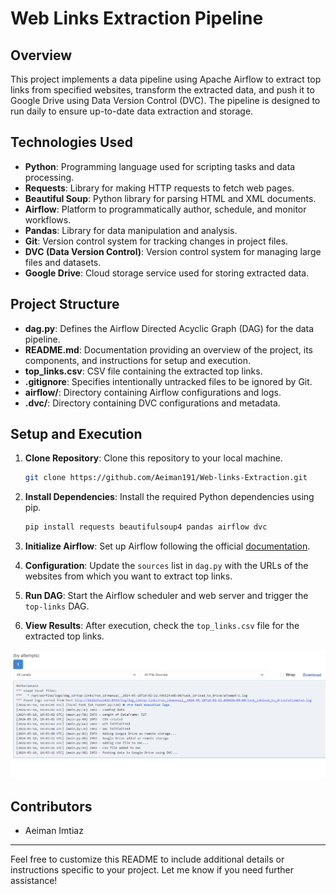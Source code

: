 

# Web Links Extraction Pipeline

## Overview
This project implements a data pipeline using Apache Airflow to extract top links from specified websites, transform the extracted data, and push it to Google Drive using Data Version Control (DVC). The pipeline is designed to run daily to ensure up-to-date data extraction and storage.

## Technologies Used
- **Python**: Programming language used for scripting tasks and data processing.
- **Requests**: Library for making HTTP requests to fetch web pages.
- **Beautiful Soup**: Python library for parsing HTML and XML documents.
- **Airflow**: Platform to programmatically author, schedule, and monitor workflows.
- **Pandas**: Library for data manipulation and analysis.
- **Git**: Version control system for tracking changes in project files.
- **DVC (Data Version Control)**: Version control system for managing large files and datasets.
- **Google Drive**: Cloud storage service used for storing extracted data.

## Project Structure
- **dag.py**: Defines the Airflow Directed Acyclic Graph (DAG) for the data pipeline.
- **README.md**: Documentation providing an overview of the project, its components, and instructions for setup and execution.
- **top_links.csv**: CSV file containing the extracted top links.
- **.gitignore**: Specifies intentionally untracked files to be ignored by Git.
- **airflow/**: Directory containing Airflow configurations and logs.
- **.dvc/**: Directory containing DVC configurations and metadata.

## Setup and Execution
1. **Clone Repository**: Clone this repository to your local machine.
   ```bash
   git clone https://github.com/Aeiman191/Web-links-Extraction.git
   ```

2. **Install Dependencies**: Install the required Python dependencies using pip.
   ```bash
   pip install requests beautifulsoup4 pandas airflow dvc 
   ```

3. **Initialize Airflow**: Set up Airflow following the official [documentation](https://airflow.apache.org/docs/apache-airflow/stable/start/local.html).

4. **Configuration**: Update the `sources` list in `dag.py` with the URLs of the websites from which you want to extract top links.

5. **Run DAG**: Start the Airflow scheduler and web server and trigger the `top-links` DAG.

6. **View Results**: After execution, check the `top_links.csv` file for the extracted top links.

![Alt Text](airflow.png)


## Contributors
- Aeiman Imtiaz

---

Feel free to customize this README to include additional details or instructions specific to your project. Let me know if you need further assistance!
